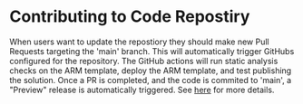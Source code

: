 # Contributing to Code Repostiry

When users want to update the repostiory they should make new Pull Requests targeting the 'main' branch.
This will automatically trigger GitHubs configured for the repository.
The GitHub actions will run static analysis checks on the ARM template, deploy the ARM template, and test publishing the solution.
Once a PR is completed, and the code is commited to 'main', a "Preview" release is automatically triggered.
See [here](./RELEASE.md) for more details. 
